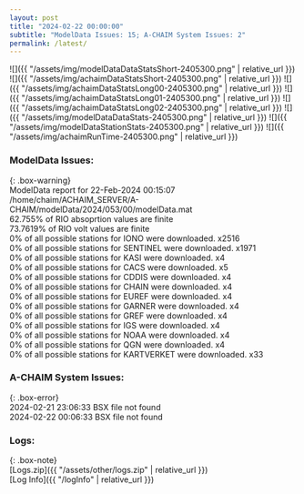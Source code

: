 ```yaml
---
layout: post
title: "2024-02-22 00:00:00"
subtitle: "ModelData Issues: 15; A-CHAIM System Issues: 2"
permalink: /latest/
---
```


![]({{ "/assets/img/modelDataDataStatsShort-2405300.png" | relative_url }})
![]({{ "/assets/img/achaimDataStatsShort-2405300.png" | relative_url }})
![]({{ "/assets/img/achaimDataStatsLong00-2405300.png" | relative_url }})
![]({{ "/assets/img/achaimDataStatsLong01-2405300.png" | relative_url }})
![]({{ "/assets/img/achaimDataStatsLong02-2405300.png" | relative_url }})
![]({{ "/assets/img/modelDataDataStats-2405300.png" | relative_url }})
![]({{ "/assets/img/modelDataStationStats-2405300.png" | relative_url }})
![]({{ "/assets/img/achaimRunTime-2405300.png" | relative_url }})


### ModelData Issues:  
  
{: .box-warning}  
 ModelData report for 22-Feb-2024 00:15:07   
 /home/chaim/ACHAIM_SERVER/A-CHAIM/modelData/2024/053/00/modelData.mat   
 62.755% of RIO absoprtion values are finite   
 73.7619% of RIO volt values are finite   
 0% of all possible stations for IONO were downloaded. x2516   
 0% of all possible stations for SENTINEL were downloaded. x1971   
 0% of all possible stations for KASI were downloaded. x4   
 0% of all possible stations for CACS were downloaded. x5   
 0% of all possible stations for CDDIS were downloaded. x4   
 0% of all possible stations for CHAIN were downloaded. x4   
 0% of all possible stations for EUREF were downloaded. x4   
 0% of all possible stations for GARNER were downloaded. x4   
 0% of all possible stations for GREF were downloaded. x4   
 0% of all possible stations for IGS were downloaded. x4   
 0% of all possible stations for NOAA were downloaded. x4   
 0% of all possible stations for QGN were downloaded. x4   
 0% of all possible stations for KARTVERKET were downloaded. x33   
  
### A-CHAIM System Issues:  
  
{: .box-error}  
2024-02-21 23:06:33 BSX file not found  
2024-02-22 00:06:33 BSX file not found  

### Logs:  
  
{: .box-note}  
[Logs.zip]({{ "/assets/other/logs.zip" | relative_url }})  
[Log Info]({{ "/logInfo" | relative_url }})  
